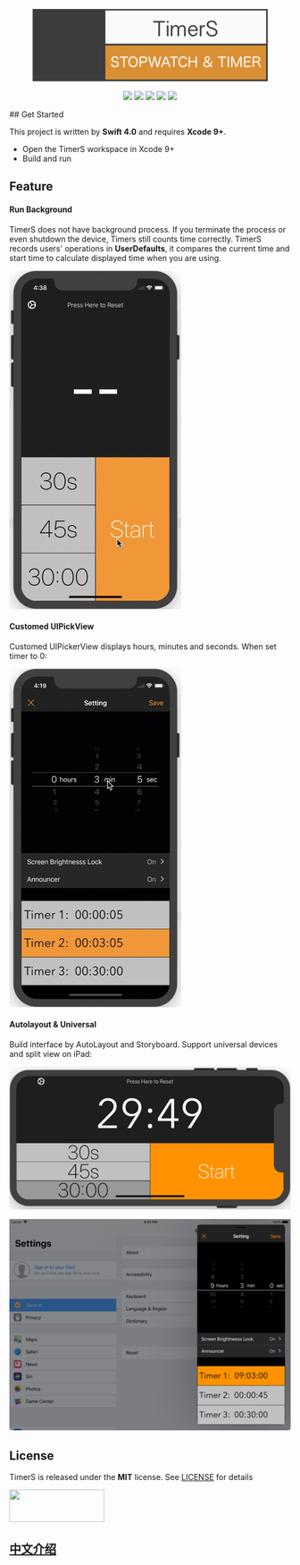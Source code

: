 <p align="center">
<img src="Preview/logo.png"width="422" height="130"/>
</p>

<p align="center">
    <a href="https://itunes.apple.com/app/id1275441372"><img src="https://img.shields.io/badge/App Store-iPhone | iPad-blue.svg"/></a>
    <a href="https://developer.apple.com/swift"><img src="https://img.shields.io/badge/language-Swift 4-<COLOR>.svg"/></a>
    <a href="https://itunes.apple.com/app/id1275441372"><img src="https://img.shields.io/badge/platform-iOS 8.0+ -lightgrey.svg"/></a>
    <a href="https://opensource.org/licenses/MIT"><img src="https://img.shields.io/github/license/mashape/apistatus.svg"/></a>
    <a href="README.zh-cn.md"><img src="https://img.shields.io/badge/中文-README-orange.svg"/></a>
</p>
## Get Started

This project is written by **Swift 4.0** and requires **Xcode 9+**.

* Open the TimerS workspace in Xcode 9+
* Build and run

## Feature

#### Run Background

TimerS does not have background process. If you terminate the process or even shutdown the device, Timers still counts time correctly. TimerS records users' operations in **UserDefaults**, it compares the current time and start time to calculate displayed time when you are using.

![iPhoneX](Preview/userDefault.gif)

#### Customed UIPickView

Customed UIPickerView displays hours, minutes and seconds. When set timer to 0:

![iPhoneX2](Preview/pickerView.gif)

#### Autolayout & Universal

Build interface by AutoLayout and Storyboard. Support universal devices and split view on iPad:

![horizontal](Preview/horizontal.png)

![a](Preview/splitView.png)
## License
TimerS is released under the **MIT** license. See [LICENSE](https://opensource.org/licenses/MIT) for details

<a href="https://itunes.apple.com/app/id1275441372"> <img src="https://github.com/Ramotion/navigation-stack/raw/master/Download_on_the_App_Store_Badge_US-UK_135x40.png" width="170" height="58"></a>

## [中文介绍](README.zh-cn.md) ##